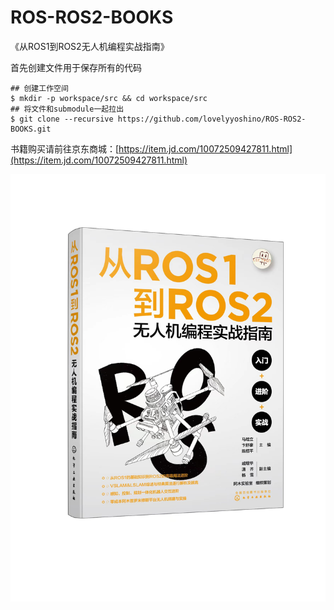 # ROS-ROS2-BOOKS
《从ROS1到ROS2无人机编程实战指南》

首先创建文件用于保存所有的代码

```
## 创建工作空间
$ mkdir -p workspace/src && cd workspace/src
## 将文件和submodule一起拉出
$ git clone --recursive https://github.com/lovelyyoshino/ROS-ROS2-BOOKS.git
```

书籍购买请前往京东商城：[https://item.jd.com/10072509427811.html](https://item.jd.com/10072509427811.html)

![](https://github.com/lovelyyoshino/ROS-ROS2-BOOKS/blob/main/pic/%E5%BE%AE%E4%BF%A1%E5%9B%BE%E7%89%87_20230411215859.jpg)
